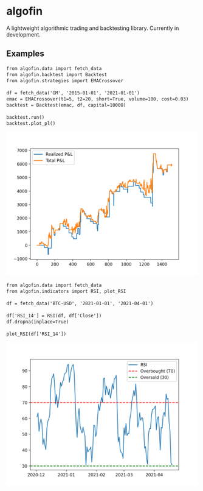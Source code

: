 # algofin
A lightweight algorithmic trading and backtesting library. Currently in development.

## Examples
```
from algofin.data import fetch_data
from algofin.backtest import Backtest
from algofin.strategies import EMACrossover

df = fetch_data('GM', '2015-01-01', '2021-01-01')
emac = EMACrossover(t1=5, t2=20, short=True, volume=100, cost=0.03)
backtest = Backtest(emac, df, capital=10000)

backtest.run()
backtest.plot_pl()
```
<img src="/images/crossover_pl.png" alt="EMACrossover P&L" width="600"/>

```
from algofin.data import fetch_data
from algofin.indicators import RSI, plot_RSI

df = fetch_data('BTC-USD', '2021-01-01', '2021-04-01')

df['RSI_14'] = RSI(df, df['Close'])
df.dropna(inplace=True)

plot_RSI(df['RSI_14'])
```
<img src="/images/bitcoin_rsi.png" alt="Bitcoin RSI" width="600"/>
